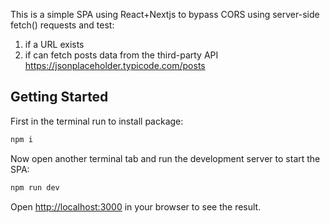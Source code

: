 This is a simple SPA using React+Nextjs to bypass CORS using server-side fetch() requests and test:

1. if a URL exists
2. if can fetch posts data from the third-party API https://jsonplaceholder.typicode.com/posts


## Getting Started

First in the terminal run to install package:
```bash
npm i
```

Now open another terminal tab and run the development server to start the SPA:

```bash
npm run dev
```

Open [http://localhost:3000](http://localhost:3000) in your browser to see the result.